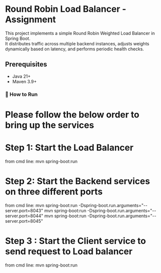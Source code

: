 # Round Robin Load Balancer - Assignment

This project implements a simple Round Robin Weighted Load Balancer in Spring Boot.  
It distributes traffic across multiple backend instances, adjusts weights dynamically based on latency, and performs periodic health checks.


## Prerequisites
- Java 21+
- Maven 3.9+

### 🚀 How to Run
 
# Please follow the below order to bring up the services 

# Step 1: Start the Load Balancer
from cmd line: 
mvn spring-boot:run

# Step 2: Start the Backend services on three different ports

from cmd line:
mvn spring-boot:run -Dspring-boot.run.arguments="--server.port=8043"
mvn spring-boot:run -Dspring-boot.run.arguments="--server.port=8044"
mvn spring-boot:run -Dspring-boot.run.arguments="--server.port=8045"

# Step 3 : Start the Client service to send request to Load balancer

from cmd line:
mvn spring-boot:run
